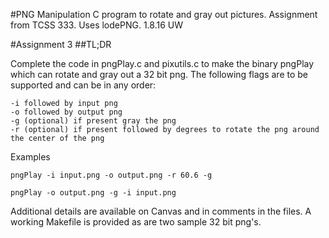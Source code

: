 #PNG Manipulation
C program to rotate and gray out pictures. 
Assignment from TCSS 333. Uses lodePNG.
1.8.16 UW


#Assignment 3
##TL;DR

Complete the code in pngPlay.c and pixutils.c to make the binary pngPlay which can rotate and gray out a 32 bit png. The following flags are to be supported and can be in any order:

	-i followed by input png
	-o followed by output png
	-g (optional) if present gray the png
	-r (optional) if present followed by degrees to rotate the png around the center of the png

Examples

`pngPlay -i input.png -o output.png -r 60.6 -g`

`pngPlay -o output.png -g -i input.png`

Additional details are available on Canvas and in comments in the files. A working Makefile is provided as are two sample 32 bit png's.
